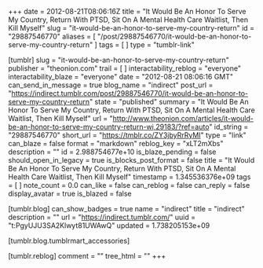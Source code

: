 +++
date = 2012-08-21T08:06:16Z
title = "It Would Be An Honor To Serve My Country, Return With PTSD, Sit On A Mental Health Care Waitlist, Then Kill Myself"
slug = "it-would-be-an-honor-to-serve-my-country-return"
id = "29887546770"
aliases = [ "/post/29887546770/it-would-be-an-honor-to-serve-my-country-return" ]
tags = [ ]
type = "tumblr-link"

[tumblr]
slug = "it-would-be-an-honor-to-serve-my-country-return"
publisher = "theonion.com"
trail = [ ]
interactability_reblog = "everyone"
interactability_blaze = "everyone"
date = "2012-08-21 08:06:16 GMT"
can_send_in_message = true
blog_name = "indirect"
post_url = "https://indirect.tumblr.com/post/29887546770/it-would-be-an-honor-to-serve-my-country-return"
state = "published"
summary = "It Would Be An Honor To Serve My Country, Return With PTSD, Sit On A Mental Health Care Waitlist, Then Kill Myself"
url = "http://www.theonion.com/articles/it-would-be-an-honor-to-serve-my-country-return-wi,29183/?ref=auto"
id_string = "29887546770"
short_url = "https://tmblr.co/ZY3jbyRrRyMI"
type = "link"
can_blaze = false
format = "markdown"
reblog_key = "xLT2mXbs"
description = ""
id = 2.988754677e+10
is_blaze_pending = false
should_open_in_legacy = true
is_blocks_post_format = false
title = "It Would Be An Honor To Serve My Country, Return With PTSD, Sit On A Mental Health Care Waitlist, Then Kill Myself"
timestamp = 1.345536376e+09
tags = [ ]
note_count = 0.0
can_like = false
can_reblog = false
can_reply = false
display_avatar = true
is_blazed = false

[tumblr.blog]
can_show_badges = true
name = "indirect"
title = "indirect"
description = ""
url = "https://indirect.tumblr.com/"
uuid = "t:PgyUJU3SA2Klwyt81UWAwQ"
updated = 1.738205153e+09

[tumblr.blog.tumblrmart_accessories]

[tumblr.reblog]
comment = ""
tree_html = ""
+++
